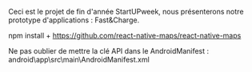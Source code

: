 Ceci est le projet de fin d'année StartUPweek, nous présenterons notre prototype d'applications : Fast&Charge.

npm install + https://github.com/react-native-maps/react-native-maps

Ne pas oublier de mettre la clé API dans le AndroidManifest : android\app\src\main\AndroidManifest.xml
